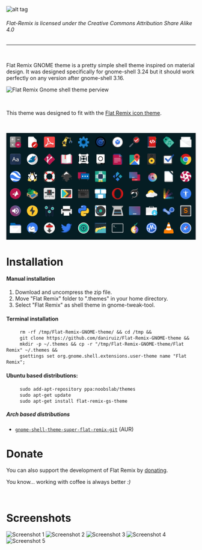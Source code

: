 ![alt tag](https://github.com/daniruiz/Flat-Remix-GNOME-theme/blob/master/Images/logo.png?raw=true)

###### Flat-Remix is licensed under the Creative Commons Attribution Share Alike 4.0
<hr>
<br>

Flat Remix GNOME theme is a pretty simple shell theme inspired on material design. It was designed specifically for gnome-shell 3.24 but it should work perfectly on any version after gnome-shell 3.16.

![Flat Remix Gnome shell theme perview](https://github.com/daniruiz/Flat-Remix-GNOME-theme/blob/master/Images/preview.png?raw=true)

<br/>

This theme was designed to fit with the [Flat Remix icon theme](https://github.com/daniruiz/Flat-Remix/).

<br/>

![Flat Remix icon theme perview](https://raw.githubusercontent.com/daniruiz/Flat-Remix/master/Flat%20Remix/preview.png)

# Installation

#### Manual installation

1. Download and uncompress the zip file.
1. Move "Flat Remix" folder to ".themes" in your home directory.
1. Select "Flat Remix" as shell theme in gnome-tweak-tool.

#### Terminal installation

```
     rm -rf /tmp/Flat-Remix-GNOME-theme/ && cd /tmp &&
     git clone https://github.com/daniruiz/Flat-Remix-GNOME-theme &&
     mkdir -p ~/.themes && cp -r "/tmp/Flat-Remix-GNOME-theme/Flat Remix" ~/.themes &&
     gsettings set org.gnome.shell.extensions.user-theme name "Flat Remix";
```

#### Ubuntu based distributions:

```
     sudo add-apt-repository ppa:noobslab/themes
     sudo apt-get update
     sudo apt-get install flat-remix-gs-theme
```

##### Arch based distributions
+ [`gnome-shell-theme-super-flat-remix-git`](https://aur.archlinux.org/packages/gnome-shell-theme-super-flat-remix-git/) (AUR)


# Donate

You can also support the development of Flat Remix by [donating](https://www.paypal.com/cgi-bin/webscr?cmd=_s-xclick&hosted_button_id=7LEWLS78EAJGJ).

You know... working with coffee is always better  *:)*


<br/>

# Screenshots

![Screenshot 1](https://github.com/daniruiz/Flat-Remix-GNOME-theme/blob/master/Images/1.png?raw=true)
![Screenshot 2](https://github.com/daniruiz/Flat-Remix-GNOME-theme/blob/master/Images/2.png?raw=true)
![Screenshot 3](https://github.com/daniruiz/Flat-Remix-GNOME-theme/blob/master/Images/3.png?raw=true)
![Screenshot 4](https://github.com/daniruiz/Flat-Remix-GNOME-theme/blob/master/Images/4.png?raw=true)
![Screenshot 5](https://github.com/daniruiz/Flat-Remix-GNOME-theme/blob/master/Images/5.png?raw=true)
